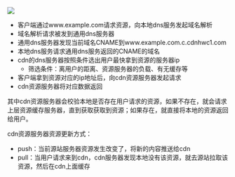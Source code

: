 ![](https://res-static.hc-cdn.cn/SEO/CDN%E8%8A%82%E7%82%B9%E6%97%A0%E7%BC%93%E5%AD%98%E5%9C%BA%E6%99%AF.jpg)
- 客户端通过www.example.com请求资源，向本地dns服务发起域名解析
- 域名解析请求被发到通用dns服务器
- 通用dns服务器发现当前域名CNAME到www.example.com.c.cdnhwc1.com
- 本地dns服务请求通用dns服务返回的CNAME的域名
- cdn的dns服务器按照条件选出用户最快拿到资源的服务器ip
  - 筛选条件：离用户的距离、资源服务器的负载、有无缓存等
- 客户端拿到资源对应的ip地址后，向cdn资源服务器发起请求
- cdn资源服务器将对应数据返回

其中cdn资源服务器会校验本地是否存在用户请求的资源，如果不存在，就会请求上层资源缓存服务器，直到获取获取到资源；如果存在，就直接将本地的资源返回给用户。

cdn资源服务器资源更新方式：
- push：当前源站服务器资源发生改变了，将新的内容推送给cdn
- pull：当用户请求来到cdn，cdn服务器发现本地没有该资源，就去源站拉取该资源，然后在cdn上面缓存